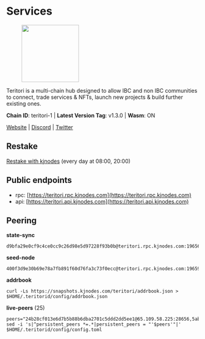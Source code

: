# Services

<figure><img src="https://raw.githubusercontent.com/kj89/testnet_manuals/main/pingpub/logos/teritori.png" width="150" alt=""><figcaption></figcaption></figure>

Teritori is a multi-chain hub designed to allow IBC and non IBC communities  to connect, trade services & NFTs, launch new projects & build further existing ones.

**Chain ID**: teritori-1 | **Latest Version Tag**: v1.3.0 | **Wasm**: ON

[Website](https://teritori.com) | [Discord](https://discord.gg/teritori) | [Twitter](https://twitter.com/TeritoriNetwork)

## Restake

[Restake with kjnodes](https://restake.app/teritori/torivaloper184ln03hkpt75uhrrr26f66kvcqvf4yn4nc2xjm) (every day at 08:00, 20:00)
## Public endpoints

* rpc: [https://teritori.rpc.kjnodes.com](https://teritori.rpc.kjnodes.com)
* api: [https://teritori.api.kjnodes.com](https://teritori.api.kjnodes.com)

## Peering

**state-sync**

```
d9bfa29e0cf9c4ce0cc9c26d98e5d97228f93b0b@teritori.rpc.kjnodes.com:19656
```

**seed-node**

```
400f3d9e30b69e78a7fb891f60d76fa3c73f0ecc@teritori.rpc.kjnodes.com:19659
```

**addrbook**
```
curl -Ls https://snapshots.kjnodes.com/teritori/addrbook.json > $HOME/.teritorid/config/addrbook.json
```

**live-peers** (25)
```
peers="24b28cf013e6d7b5b88b6dba2701c5ddd2dd5ee1@65.109.58.225:28656,5ab6437f73fe71f392d53566e037aa91087530ac@139.144.67.202:26656,6bc9f80a5123d62c23aadb7b5d68b740a794b0c6@65.109.49.111:36656,ec4126b26336cd61b335345df4ff2a3fbb79338a@65.109.92.240:20026,4b04b3d164dc6dd5bb555a7a106a8d314f30516f@65.21.136.170:53656,0b27217386756577e1eadf00c4169dc8f041e522@51.210.7.219:26656,009e25e99e3f8fde86d283d4b8b0ce2f777cde53@138.201.8.248:53656,4aca2f1d6bb432596f5c3129165c42526320b3cb@78.110.161.68:26656,5a98d637a16b16bf425a4a785c9d11a7d1e5b8a0@65.21.131.215:26736,29b92a4020171c20fe70e5d60f9c5d07dc9f31f7@194.163.161.146:26656,406fc7fe86ba396cb7fc8616c546f21a1d3c51cd@89.58.57.158:26656,b0dcd078a40b8bca35f0cf873951b27e5dd45793@188.217.162.92:26656,2afdb9300c47e43e555fa572d033b2d68ac28506@65.109.70.68:26686,cdda30f407133027bf1322305e62ad968fad5348@96.69.133.222:26656,a191006e50d3af40fd253c23dae715a45fdd7415@95.179.217.1:26656,51eaf493facf36754411baa4f7b89355bd9cb3e7@195.201.63.87:42666,d9bfa29e0cf9c4ce0cc9c26d98e5d97228f93b0b@65.109.88.38:19656,14fa46dbadd79647ebf3e5bc82326d2debc5fd52@51.159.176.185:26656,3594b73f909a9c4b87cfe6a361ef8b2b51124dd5@65.109.69.59:15956,358f13bd95d91517053a58f4d30205842672837f@104.37.187.214:60656,6ef7a8bc7a3cc0856594f12570e8f2282a099dcf@65.109.93.152:26796,26175f13ada3d61c93bca342819fd5dc797bced0@65.109.58.226:28656,ed747c9e39fc04fdbc7ab5fc4a4a7f7a298ee329@65.144.145.234:26656,46b7ae20e3cc4264076a91c3601f3894a021a80d@65.108.6.45:36656,d956d6180e96c62315a777b1a3ed8f1ebf873e80@38.242.232.202:29656"
sed -i 's|^persistent_peers *=.*|persistent_peers = "'$peers'"|' $HOME/.teritorid/config/config.toml
```
